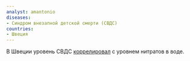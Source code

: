 ```yaml
---
analyst: amantonio
diseases:
- Синдром внезапной детской смерти (СВДС)
countries:
- Швеция
---
```


В Швеции уровень СВДС [коррелировал](https://www.ncbi.nlm.nih.gov/pubmed/11903496) с уровнем нитратов в воде.
